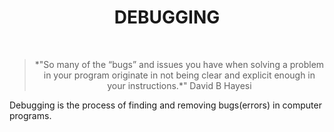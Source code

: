 <h1 align = "center">DEBUGGING</h1>
<br>

<blockquote align = "center"> *"So many of the “bugs” and issues you have when solving a problem in your program originate in not being clear and explicit enough in your instructions.*" David B Hayesi </blockquote>


Debugging is the process of finding and removing bugs(errors) in computer programs.

